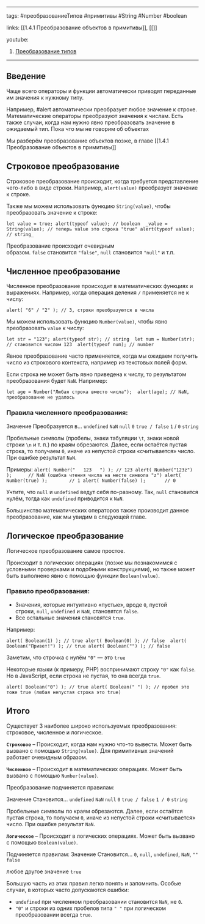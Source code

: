 ____

tags: #преобразованиеТипов #примитивы #String #Number #boolean 

links: [[1.4.1 Преобразование объектов в примитивы]], [[]]

youtube: 
1. [Преобразование типов](https://www.youtube.com/watch?v=aDfFtf2-OB4)

_____
## Введение

Чаще всего операторы и функции автоматически приводят переданные им значения к нужному типу.

Например, #alert автоматически преобразует любое значение к строке. 
Математические операторы преобразуют значения к числам.
Есть также случаи, когда нам нужно явно преобразовать значение в ожидаемый тип.
Пока что мы не говорим об объектах

Мы разберём преобразование объектов позже, в главе [[1.4.1 Преобразование объектов в примитивы]]

## Строковое преобразование

Строковое преобразование происходит, когда требуется представление чего-либо в виде строки. Например, `alert(value)` преобразует значение к строке.

Также мы можем использовать функцию `String(value)`, чтобы преобразовать значение к строке:

`let value = true; alert(typeof value); // boolean  _value = String(value); // теперь value это строка "true" alert(typeof value); // string_`

Преобразование происходит очевидным образом. `false` становится `"false"`, `null` становится `"null"` и т.п.

## Численное преобразование

Численное преобразование происходит в математических функциях и выражениях.
Например, когда операция деления `/` применяется не к числу:

`alert( "6" / "2" ); // 3, строки преобразуются в числа`

Мы можем использовать функцию `Number(value)`, чтобы явно преобразовать `value` к числу:

`let str = "123"; alert(typeof str); // string  let num = Number(str); // становится числом 123  alert(typeof num); // number`

Явное преобразование часто применяется, когда мы ожидаем получить число из строкового контекста, например из текстовых полей форм.

Если строка не может быть явно приведена к числу, то результатом преобразования будет `NaN`. Например:

`let age = Number("Любая строка вместо числа");  alert(age); // NaN, преобразование не удалось`

### Правила численного преобразования:

Значение
Преобразуется в…
`undefined`
`NaN`
`null`
`0`
`true / false`
`1` / `0`
`string`

Пробельные символы (пробелы, знаки табуляции `\t`, знаки новой строки `\n` и т. п.) по краям обрезаются. Далее, если остаётся пустая строка, то получаем `0`, иначе из непустой строки «считывается» число. При ошибке результат `NaN`.

Примеры:
[](https://learn.javascript.ru/type-conversions# "выполнить")
[](https://learn.javascript.ru/type-conversions# "открыть в песочнице")
`alert( Number("   123   ") ); // 123 alert( Number("123z") );      // NaN (ошибка чтения числа на месте символа "z") alert( Number(true) );        // 1 alert( Number(false) );       // 0`

Учтите, что `null` и `undefined` ведут себя по-разному. Так, `null` становится нулём, тогда как `undefined` приводится к `NaN`.

Большинство математических операторов также производит данное преобразование, как мы увидим в следующей главе.

## Логическое преобразование

Логическое преобразование самое простое.

Происходит в логических операциях (позже мы познакомимся с условными проверками и подобными конструкциями), но также может быть выполнено явно с помощью функции `Boolean(value)`.

### Правило преобразования:
-   Значения, которые интуитивно «пустые», вроде `0`, пустой строки, `null`, `undefined` и `NaN`, становятся `false`.
-   Все остальные значения становятся `true`.

Например:

`alert( Boolean(1) ); // true alert( Boolean(0) ); // false  alert( Boolean("Привет!") ); // true alert( Boolean("") ); // false`

Заметим, что строчка с нулём `"0"` — это `true`

Некоторые языки (к примеру, PHP) воспринимают строку `"0"` как `false`. Но в JavaScript, если строка не пустая, то она всегда `true`.

`alert( Boolean("0") ); // true alert( Boolean(" ") ); // пробел это тоже true (любая непустая строка это true)`

## Итого

Существует 3 наиболее широко используемых преобразования: строковое, численное и логическое.

**`Строковое`** – Происходит, когда нам нужно что-то вывести. Может быть вызвано с помощью `String(value)`. Для примитивных значений работает очевидным образом.

**`Численное`** – Происходит в математических операциях. Может быть вызвано с помощью `Number(value)`.

Преобразование подчиняется правилам:

Значение
Становится…
`undefined`
`NaN`
`null`
`0`
`true / false`
`1 / 0`
`string`

Пробельные символы по краям обрезаются. Далее, если остаётся пустая строка, то получаем `0`, иначе из непустой строки «считывается» число. При ошибке результат `NaN`.

**`Логическое`** – Происходит в логических операциях. Может быть вызвано с помощью `Boolean(value)`.

Подчиняется правилам:
Значение
Становится…
`0`, `null`, `undefined`, `NaN`, `""`
`false`

любое другое значение
`true`

Большую часть из этих правил легко понять и запомнить. Особые случаи, в которых часто допускаются ошибки:

-   `undefined` при численном преобразовании становится `NaN`, не `0`.
-   `"0"` и строки из одних пробелов типа `" "` при логическом преобразовании всегда `true`.